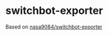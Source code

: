 # switchbot-exporter

Based on [nasa9084/switchbot-exporter](https://github.com/nasa9084/switchbot-exporter)
